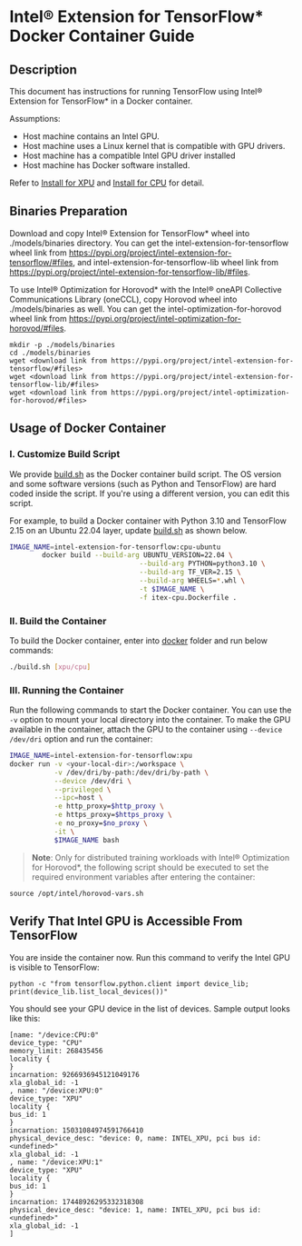 Intel® Extension for TensorFlow* Docker Container Guide
=======================================================

## Description

This document has instructions for running TensorFlow using Intel® Extension for TensorFlow* in a Docker container.

Assumptions:
* Host machine contains an Intel GPU.
* Host machine uses a Linux kernel that is compatible with GPU drivers.
* Host machine has a compatible Intel GPU driver installed
* Host machine has Docker software installed.

Refer to [Install for XPU](../docs/install/install_for_xpu.md) and [Install for CPU](../docs/install/install_for_cpu.md) for detail.

## Binaries Preparation

Download and copy Intel® Extension for TensorFlow* wheel into ./models/binaries directory. You can get the intel-extension-for-tensorflow wheel link from https://pypi.org/project/intel-extension-for-tensorflow/#files, and intel-extension-for-tensorflow-lib wheel link from https://pypi.org/project/intel-extension-for-tensorflow-lib/#files.

To use Intel® Optimization for Horovod* with the Intel® oneAPI Collective Communications Library (oneCCL), copy Horovod wheel into ./models/binaries as well. You can get the intel-optimization-for-horovod wheel link from https://pypi.org/project/intel-optimization-for-horovod/#files.

```
mkdir -p ./models/binaries
cd ./models/binaries
wget <download link from https://pypi.org/project/intel-extension-for-tensorflow/#files>
wget <download link from https://pypi.org/project/intel-extension-for-tensorflow-lib/#files>
wget <download link from https://pypi.org/project/intel-optimization-for-horovod/#files>
```

## Usage of Docker Container
### I. Customize Build Script
We provide [build.sh](./build.sh) as the Docker container build script. The OS version and some software versions (such as Python and TensorFlow) are hard coded inside the script. If you're using a different version, you can edit this script.

For example, to build a Docker container with Python 3.10 and TensorFlow 2.15 on an Ubuntu 22.04 layer, update [build.sh](./build.sh) as shown below.

```bash
IMAGE_NAME=intel-extension-for-tensorflow:cpu-ubuntu
        docker build --build-arg UBUNTU_VERSION=22.04 \
                                --build-arg PYTHON=python3.10 \
                                --build-arg TF_VER=2.15 \
                                --build-arg WHEELS=*.whl \
                                -t $IMAGE_NAME \
                                -f itex-cpu.Dockerfile .
```

### II. Build the Container

To build the Docker container, enter into [docker](./) folder and run below commands:

```bash
./build.sh [xpu/cpu]
```
### III. Running the Container

Run the following commands to start the Docker container. You can use the `-v` option to mount your local directory into the container. To make the GPU available in the container, attach the GPU to the container using `--device /dev/dri` option and run the container:

```bash
IMAGE_NAME=intel-extension-for-tensorflow:xpu
docker run -v <your-local-dir>:/workspace \
           -v /dev/dri/by-path:/dev/dri/by-path \
           --device /dev/dri \
           --privileged \
           --ipc=host \
           -e http_proxy=$http_proxy \
           -e https_proxy=$https_proxy \
           -e no_proxy=$no_proxy \
           -it \
           $IMAGE_NAME bash
```

>**Note**: Only for distributed training workloads with Intel® Optimization for Horovod*, the following script should be executed to set the required environment variables after entering the container:
```
source /opt/intel/horovod-vars.sh
```


## Verify That Intel GPU is Accessible From TensorFlow
You are inside the container now. Run this command to verify the Intel GPU is visible to TensorFlow:

```
python -c "from tensorflow.python.client import device_lib; print(device_lib.list_local_devices())"
```
You should see your GPU device in the list of devices. Sample output looks like this:

```
[name: "/device:CPU:0"
device_type: "CPU"
memory_limit: 268435456
locality {
}
incarnation: 9266936945121049176
xla_global_id: -1
, name: "/device:XPU:0"
device_type: "XPU"
locality {
bus_id: 1
}
incarnation: 15031084974591766410
physical_device_desc: "device: 0, name: INTEL_XPU, pci bus id: <undefined>"
xla_global_id: -1
, name: "/device:XPU:1"
device_type: "XPU"
locality {
bus_id: 1
}
incarnation: 17448926295332318308
physical_device_desc: "device: 1, name: INTEL_XPU, pci bus id: <undefined>"
xla_global_id: -1
]
```
